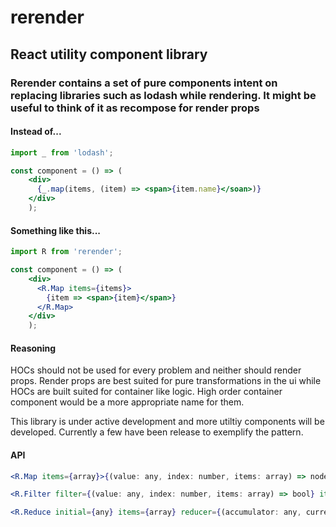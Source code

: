 # rerender

## React utility component library

### Rerender contains a set of pure components intent on replacing libraries such as lodash while rendering. It might be useful to think of it as recompose for render props

#### Instead of...

```jsx harmony
import _ from 'lodash';

const component = () => (
    <div>
      {_.map(items, (item) => <span>{item.name}</soan>)}
    </div>
    );
```
#### Something like this...

```jsx harmony
import R from 'rerender';

const component = () => (
    <div>
      <R.Map items={items}>
        {item => <span>{item}</span>}
      </R.Map>
    </div>
    );
```

#### Reasoning

HOCs should not be used for every problem and neither should render props. Render props are best suited for pure transformations in the ui while HOCs are built suited for container like logic. High order container component would be a more appropriate name for them.

This library is under active development and more utiltiy components will be developed. Currently a few have been release to exemplify the pattern.

#### API

```jsx harmony
<R.Map items={array}>{(value: any, index: number, items: array) => node}</R.Map> 
```
```jsx harmony
<R.Filter filter={(value: any, index: number, items: array) => bool} items={array}>{array => node}</R.Filter>
```
```jsx harmony
<R.Reduce initial={any} items={array} reducer={(accumulator: any, currentValue: any, currentIndex: number, items: array) => any}>any => node</R.Reduce>
```
